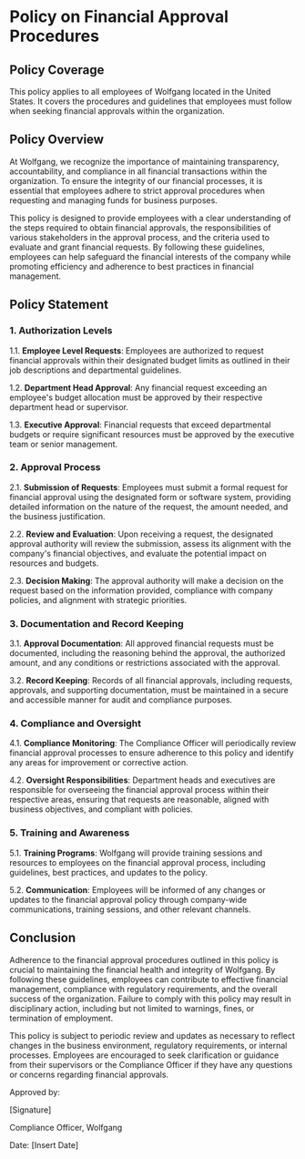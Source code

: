 # Policy on Financial Approval Procedures

## Policy Coverage

This policy applies to all employees of Wolfgang located in the United States. It covers the procedures and guidelines that employees must follow when seeking financial approvals within the organization.

## Policy Overview

At Wolfgang, we recognize the importance of maintaining transparency, accountability, and compliance in all financial transactions within the organization. To ensure the integrity of our financial processes, it is essential that employees adhere to strict approval procedures when requesting and managing funds for business purposes.

This policy is designed to provide employees with a clear understanding of the steps required to obtain financial approvals, the responsibilities of various stakeholders in the approval process, and the criteria used to evaluate and grant financial requests. By following these guidelines, employees can help safeguard the financial interests of the company while promoting efficiency and adherence to best practices in financial management.

## Policy Statement

### 1. Authorization Levels

1.1. **Employee Level Requests**: Employees are authorized to request financial approvals within their designated budget limits as outlined in their job descriptions and departmental guidelines.

1.2. **Department Head Approval**: Any financial request exceeding an employee's budget allocation must be approved by their respective department head or supervisor.

1.3. **Executive Approval**: Financial requests that exceed departmental budgets or require significant resources must be approved by the executive team or senior management.

### 2. Approval Process

2.1. **Submission of Requests**: Employees must submit a formal request for financial approval using the designated form or software system, providing detailed information on the nature of the request, the amount needed, and the business justification.

2.2. **Review and Evaluation**: Upon receiving a request, the designated approval authority will review the submission, assess its alignment with the company's financial objectives, and evaluate the potential impact on resources and budgets.

2.3. **Decision Making**: The approval authority will make a decision on the request based on the information provided, compliance with company policies, and alignment with strategic priorities.

### 3. Documentation and Record Keeping

3.1. **Approval Documentation**: All approved financial requests must be documented, including the reasoning behind the approval, the authorized amount, and any conditions or restrictions associated with the approval.

3.2. **Record Keeping**: Records of all financial approvals, including requests, approvals, and supporting documentation, must be maintained in a secure and accessible manner for audit and compliance purposes.

### 4. Compliance and Oversight

4.1. **Compliance Monitoring**: The Compliance Officer will periodically review financial approval processes to ensure adherence to this policy and identify any areas for improvement or corrective action.

4.2. **Oversight Responsibilities**: Department heads and executives are responsible for overseeing the financial approval process within their respective areas, ensuring that requests are reasonable, aligned with business objectives, and compliant with policies.

### 5. Training and Awareness

5.1. **Training Programs**: Wolfgang will provide training sessions and resources to employees on the financial approval process, including guidelines, best practices, and updates to the policy.

5.2. **Communication**: Employees will be informed of any changes or updates to the financial approval policy through company-wide communications, training sessions, and other relevant channels.

## Conclusion

Adherence to the financial approval procedures outlined in this policy is crucial to maintaining the financial health and integrity of Wolfgang. By following these guidelines, employees can contribute to effective financial management, compliance with regulatory requirements, and the overall success of the organization. Failure to comply with this policy may result in disciplinary action, including but not limited to warnings, fines, or termination of employment.

This policy is subject to periodic review and updates as necessary to reflect changes in the business environment, regulatory requirements, or internal processes. Employees are encouraged to seek clarification or guidance from their supervisors or the Compliance Officer if they have any questions or concerns regarding financial approvals.

Approved by:

[Signature]

Compliance Officer, Wolfgang

Date: [Insert Date]